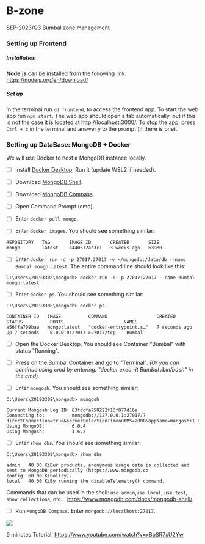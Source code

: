 # B-zone
SEP-2023/Q3 Bumbal zone management


### Setting up Frontend
##### Installation
**Node.js** can be installed from the following link: https://nodejs.org/en/download/

##### Set up
In the terminal run `cd frontend`, to access the frontend app. To start the web app run `npm start`. The web app should open a tab automatically, but if this is not the case it is located at http://localhost:3000/. To stop the app, press `Ctrl + c` in the terminal and answer `y` to the prompt (if there is one).   

### Setting up DataBase: MongoDB + Docker
We will use Docker to host a MongoDB instance locally.

- [ ] Install [Docker Desktop](https://www.docker.com/products/docker-desktop/). Run it (update WSL2 if needed).

- [ ] Download [MongoDB Shell](https://www.mongodb.com/try/download/shell).

- [ ] Download [MongoDB Compass](https://www.mongodb.com/try/download/compass).

- [ ] Open Command Prompt (cmd). 

- [ ] Enter ```docker pull mongo```.

- [ ] Enter ```docker images```. You should see something similar:

```
REPOSITORY   TAG       IMAGE ID       CREATED       SIZE
mongo        latest    a440572ac3c1   3 weeks ago   639MB
```

- [ ] Enter `docker run -d -p 27017:27017 -v ~/mongodb:/data/db --name Bumbal mongo:latest`. The entire command line should look like this: 

```
C:\Users\20193308\mongodb> docker run -d -p 27017:27017 --name Bumbal mongo:latest
```

- [ ]  Enter `docker ps`. You should see something similar:

```
C:\Users\20193308\mongodb> docker ps

CONTAINER ID   IMAGE          COMMAND                  CREATED          STATUS          PORTS                      NAMES
a56ffa709baa   mongo:latest   "docker-entrypoint.s…"   7 seconds ago    Up 7 seconds    0.0.0.0:27017->27017/tcp    Bumbal
```
- [ ]  Open the Docker Desktop. You should see Container "Bumbal" with status "Running".

- [ ] Press on the Bumbal Container and go to "Terminal". _(Or you can continue using cmd by entering: "docker exec -it Bumbal /bin/bash" in the cmd)_

- [ ]  Enter `mongosh`. You should see something similar:

```
C:\Users\20193308\mongodb> mongosh

Current Mongosh Log ID: 63fdcfa758222f13f077d16e
Connecting to:          mongodb://127.0.0.1:27017/?directConnection=true&serverSelectionTimeoutMS=2000&appName=mongosh+1.6.2
Using MongoDB:          6.0.4
Using Mongosh:          1.6.2
```

- [ ]  Enter `show dbs`. You should see something similar:
```
C:\Users\20193308\mongodb> show dbs

admin   40.00 KiBur products, anonymous usage data is collected and sent to MongoDB periodically (https://www.mongodb.co
config  60.00 KiBolicy).
local   40.00 KiBy running the disableTelemetry() command.
```
Commands that can be used in the shell: `use admin`,`use local`, `use test`, `show collections`, etc... https://www.mongodb.com/docs/mongodb-shell/

- [ ]  Run `MongoDB Compass`. Enter `mongodb://localhost:27017`.


![](https://www.prisma.io/dataguide/content/mongodb/setting-up-a-local-database/windows/16_compass_running.png)

9 minutes Tutorial: https://www.youtube.com/watch?v=xBbSR7xU2Yw
